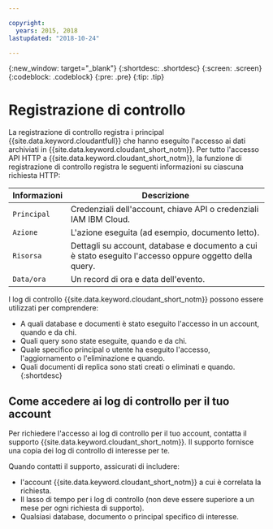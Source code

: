 ```yaml
---

copyright:
  years: 2015, 2018
lastupdated: "2018-10-24"

---
```


{:new_window: target="_blank"}
{:shortdesc: .shortdesc}
{:screen: .screen}
{:codeblock: .codeblock}
{:pre: .pre}
{:tip: .tip}

<!-- Acrolinx: 2017-05-10 -->

# Registrazione di controllo


La registrazione di controllo registra i principal {{site.data.keyword.cloudantfull}} che hanno eseguito l'accesso ai dati archiviati in {{site.data.keyword.cloudant_short_notm}}. Per tutto l'accesso API HTTP a {{site.data.keyword.cloudant_short_notm}}, la funzione di registrazione di controllo registra le seguenti informazioni su ciascuna richiesta HTTP:

Informazioni | Descrizione
------------|------------
`Principal` | Credenziali dell'account, chiave API o credenziali IAM IBM Cloud.
`Azione` | L'azione eseguita (ad esempio, documento letto).
`Risorsa` | Dettagli su account, database e documento a cui è stato eseguito l'accesso oppure oggetto della query.
`Data/ora` | Un record di ora e data dell'evento. 

I log di controllo {{site.data.keyword.cloudant_short_notm}} possono essere utilizzati per comprendere:

- A quali database e documenti è stato eseguito l'accesso in un account, quando e da chi.
- Quali query sono state eseguite, quando e da chi.
- Quale specifico principal o utente ha eseguito l'accesso, l'aggiornamento o l'eliminazione e quando.
- Quali documenti di replica sono stati creati o eliminati e quando.
{:shortdesc}

## Come accedere ai log di controllo per il tuo account

Per richiedere l'accesso ai log di controllo per il tuo account, contatta il supporto {{site.data.keyword.cloudant_short_notm}}. Il supporto fornisce una copia dei log di controllo di interesse per te.

Quando contatti il supporto, assicurati di includere:

- l'account {{site.data.keyword.cloudant_short_notm}} a cui è correlata la richiesta.
- Il lasso di tempo per i log di controllo (non deve essere superiore a un mese per ogni richiesta di supporto).
- Qualsiasi database, documento o principal specifico di interesse.
